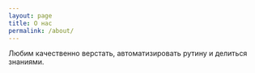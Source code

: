 ```yaml
---
layout: page
title: О нас
permalink: /about/
---
```


Любим качественно верстать, автоматизировать рутину и делиться знаниями.
